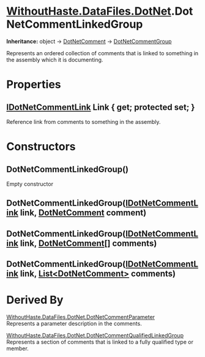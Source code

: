 # [WithoutHaste.DataFiles.DotNet](TableOfContents.WithoutHaste.DataFiles.DotNet.md).DotNetCommentLinkedGroup

**Inheritance:** object → [DotNetComment](WithoutHaste.DataFiles.DotNet.DotNetComment.md) → [DotNetCommentGroup](WithoutHaste.DataFiles.DotNet.DotNetCommentGroup.md)  

Represents an ordered collection of comments that is linked to something in the assembly which it is documenting.  

# Properties

## [IDotNetCommentLink](WithoutHaste.DataFiles.DotNet.IDotNetCommentLink.md) Link { get; protected set; }

Reference link from comments to something in the assembly.  

# Constructors

## DotNetCommentLinkedGroup()

Empty constructor  

## DotNetCommentLinkedGroup([IDotNetCommentLink](WithoutHaste.DataFiles.DotNet.IDotNetCommentLink.md) link, [DotNetComment](WithoutHaste.DataFiles.DotNet.DotNetComment.md) comment)

## DotNetCommentLinkedGroup([IDotNetCommentLink](WithoutHaste.DataFiles.DotNet.IDotNetCommentLink.md) link, [DotNetComment[]](WithoutHaste.DataFiles.DotNet.DotNetComment.md) comments)

## DotNetCommentLinkedGroup([IDotNetCommentLink](WithoutHaste.DataFiles.DotNet.IDotNetCommentLink.md) link, [List&lt;DotNetComment&gt;](https://docs.microsoft.com/en-us/dotnet/api/system.collections.generic.list-1) comments)

# Derived By

[WithoutHaste.DataFiles.DotNet.DotNetCommentParameter](WithoutHaste.DataFiles.DotNet.DotNetCommentParameter.md)  
Represents a parameter description in the comments.  

[WithoutHaste.DataFiles.DotNet.DotNetCommentQualifiedLinkedGroup](WithoutHaste.DataFiles.DotNet.DotNetCommentQualifiedLinkedGroup.md)  
Represents a section of comments that is linked to a fully qualified type or member.  


